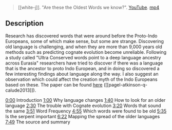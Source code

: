 > [[white-j]]. "Are these the Oldest Words we know?". [YouTube](https://youtu.be/wImYd_5IZjE). [mp4](white-j2021-words.mp4)

## Description
Research has discovered words that were around before the Proto-Indo Europeans, some of which make sense, but some are strange. Discovering old language is challenging, and when they are more than 9,000 years old methods such as predicting cognate evolution become unreliable. Following a study called "Ultra Conserved words point to a deep language ancestry across Eurasia" researchers have tried to discover if there was a language that is the ancestor to proto Indo European, and in doing so discovered a few interesting findings about language along the way. I also suggest an observation which could affect the creation myth of the Indo Europeans based on these. The paper can be found [here](https://www.youtube.com/redirect?event=video_description&redir_token=QUFFLUhqa3NfYXdzR19Va2pLOVppbXdRaXNtajJLemZZZ3xBQ3Jtc0ttbU1DbEZuT3pqcmRHdmVzWGdsQ3V4MHNlSW1oemVLelkwVktnQm8tTlBQQU9vdE5HaHgzLUVEWXFYWkZSZVRFeExuUWI2V1h3dWlHdmJ0SWYzVDhVTENOOThZRVQ2d3E2ZHYzLXFiZ2hpUmtVa1c0cw&q=https%3A%2F%2Fwww.researchgate.net%2Fpublication%2F236644088_Ultraconserved_words_point_to_deep_language_ancestry_across_Eurasia) ([[pagel-atkinson-q-calude2013]]).

[0:00](https://www.youtube.com/watch?v=wImYd_5IZjE&list=PLru2Z4KGjAVIOyMEKaYcgIUrdOBHhuoBe&index=6&t=0s) Introduction
[1:00](https://www.youtube.com/watch?v=wImYd_5IZjE&list=PLru2Z4KGjAVIOyMEKaYcgIUrdOBHhuoBe&index=6&t=60s) Why language changes
[1:40](https://www.youtube.com/watch?v=wImYd_5IZjE&list=PLru2Z4KGjAVIOyMEKaYcgIUrdOBHhuoBe&index=6&t=100s) How to look for an older language
[2:30](https://www.youtube.com/watch?v=wImYd_5IZjE&list=PLru2Z4KGjAVIOyMEKaYcgIUrdOBHhuoBe&index=6&t=150s) The trouble with Cognate evolution
[3:20](https://www.youtube.com/watch?v=wImYd_5IZjE&list=PLru2Z4KGjAVIOyMEKaYcgIUrdOBHhuoBe&index=6&t=200s) Words that sound the same
[3:51](https://www.youtube.com/watch?v=wImYd_5IZjE&list=PLru2Z4KGjAVIOyMEKaYcgIUrdOBHhuoBe&index=6&t=231s) Word Frequency
[4:55](https://www.youtube.com/watch?v=wImYd_5IZjE&list=PLru2Z4KGjAVIOyMEKaYcgIUrdOBHhuoBe&index=6&t=295s) Which words were found to be old
[5:35](https://www.youtube.com/watch?v=wImYd_5IZjE&list=PLru2Z4KGjAVIOyMEKaYcgIUrdOBHhuoBe&index=6&t=335s) Is the serpent important
[6:22](https://www.youtube.com/watch?v=wImYd_5IZjE&list=PLru2Z4KGjAVIOyMEKaYcgIUrdOBHhuoBe&index=6&t=382s) Mapping the spread of the older languages 
[7:49](https://www.youtube.com/watch?v=wImYd_5IZjE&list=PLru2Z4KGjAVIOyMEKaYcgIUrdOBHhuoBe&index=6&t=469s) The source and summary